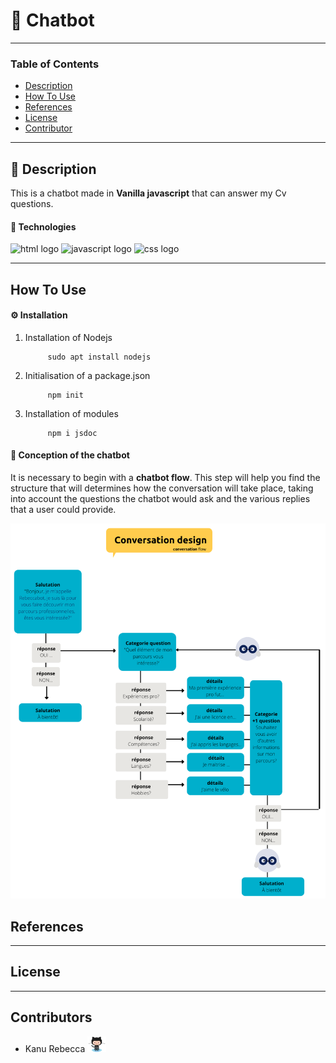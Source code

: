# 🚀 Chatbot
---

### Table of Contents


- [Description](#description)
- [How To Use](#how-to-use)
- [References](#references)
- [License](#license)
- [Contributor](#contributor)

---

## 📖 Description

This is a chatbot made in **Vanilla javascript** that can answer my Cv questions.

#### 🔬 Technologies

<div>

<img src="https://img.shields.io/badge/HTML5-E34F26?style=for-the-badge&logo=html5&logoColor=white" alt="html logo"/>
<img src="https://img.shields.io/badge/JavaScript-323330?style=for-the-badge&logo=javascript&logoColor=F7DF1E" alt="javascript logo"/>
<img src="https://img.shields.io/badge/CSS3-1572B6?style=for-the-badge&logo=css3&logoColor=white" alt="css logo"/>

</div>


---

## How To Use

#### ⚙️ Installation

1. Installation of Nodejs

            sudo apt install nodejs

2. Initialisation of a package.json

            npm init

3. Installation of modules

            npm i jsdoc

#### 🔨 Conception of the chatbot

It is necessary to begin with a **chatbot flow**. This step will help you find the structure that will determines how the conversation will take place, taking into account the questions the chatbot would ask and the various replies that a user could provide.

<img src="./assets/img/conversation_flow.png" alt="dialogue flow image"/>      

## References

---

## License

---

## Contributors

- <spam>Kanu Rebecca</spam> [<img alt="githb link" width="30px" src="./assets/img/Octocat.jpg"/>][github]
<!-- 
- <spam>Kanu Rebecca</spam> [<img alt="linkedin link" src="https://img.shields.io/badge/GitHub-100000?style=for-the-badge&logo=github&logoColor=white"/>][github] -->


<br />
<br />

[github]: https://github.com/RebeccaRamalho
